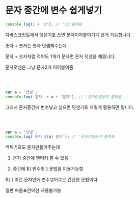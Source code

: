 # 문자 중간에 변수 쉽게넣기

```js
console.log(1 + '2'); // '12'출력됨
```

자바스크립트에서 덧셈기호 쓰면 문자이어붙이기가 쉽게 가능합니다.

숫자 + 숫자는 숫자 덧셈해주는데

문자 + 숫자처럼 적어도 1개가 문자면 문자 덧셈을 해줍니다.

문자덧셈은 그냥 문자2개 이어붙여줌

<br> 
<br>

```js
var a = '안녕';
console.log('문자' + a + '문자'); // '문자안녕문자'출력됨
```

그래서 문자중간에 변수넣고 싶으면 덧셈기호 저렇게 활용하면 됩니다.

<br>
<br>

```js
var a = '안녕';
console.log(`문자 ${a} 문자`); // '문자안녕문자'출력됨
```

백틱기호도 문자만들어주는데

1. 문자 중간에 엔터키 칠 수 있음

2. 중간에 ${ 변수명 } 문법을 이용가능함

${ } 이건 문자안에 변수넣어주는 간단한 문법이다.

일반 따옴표안에선 사용불가능
